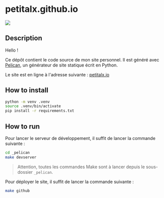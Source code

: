 # petitalx.github.io

![](https://github.com/petitalx/petitalx.github.io/actions/workflows/pages/pages-build-deployment/badge.svg)

## Description

Hello ! 

Ce dépôt contient le code source de mon site personnel. Il est généré avec [Pelican](https://docs.getpelican.com/en/stable/), un générateur de site statique écrit en Python. 

Le site est en ligne à l'adresse suivante : [petitalx.io](https://petitalx.io/)

## How to install

```bash
python -m venv .venv
source .venv/bin/activate
pip install -r requirements.txt
```

## How to run

Pour lancer le serveur de développement, il suffit de lancer la commande suivante :
```bash
cd _pelican
make devserver
```

> Attention, toutes les commandes Make sont à lancer depuis le sous-dossier `_pelican`.


Pour déployer le site, il suffit de lancer la commande suivante :
```bash
make github
```
